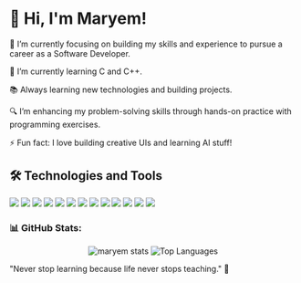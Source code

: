 # 👋 Hi, I'm Maryem!



   🔭 I’m currently focusing on building my skills and experience to pursue a career as a 
    Software Developer.

   🌱 I’m currently learning C and C++.

   📚 Always learning new technologies and building projects.

   🔍 I’m enhancing my problem-solving skills through hands-on practice with programming exercises.

   ⚡ Fun fact: I love building creative UIs and learning AI stuff!


  ## 🛠️ Technologies and Tools
  
<p align="left">
  <img src="https://img.shields.io/badge/C-00599C?style=flat&logo=c&logoColor=white" />
  <img src="https://img.shields.io/badge/Shell-121011?style=flat&logo=gnu-bash&logoColor=white" />
  <img src="https://img.shields.io/badge/HTML-E34F26?style=flat&logo=html5&logoColor=white" />
  <img src="https://img.shields.io/badge/CSS-1572B6?style=flat&logo=css3&logoColor=white" />
  <img src="https://img.shields.io/badge/JavaScript-F7DF1E?style=flat&logo=javascript&logoColor=black" />
  <img src="https://img.shields.io/badge/Git-F05032?style=flat&logo=git&logoColor=white" />
  <img src="https://img.shields.io/badge/GitHub-181717?style=flat&logo=github&logoColor=white" />
   <img src="https://img.shields.io/badge/Python-3776AB?style=flat&logo=python&logoColor=white" />
<img src="https://img.shields.io/badge/Bootstrap-563D7C?style=flat&logo=bootstrap&logoColor=white" />
<img src="https://img.shields.io/badge/Linux-FCC624?style=flat&logo=linux&logoColor=black" />
<img src="https://img.shields.io/badge/Photoshop-31A8FF?style=flat&logo=adobe-photoshop&logoColor=white" />
<img src="https://img.shields.io/badge/Canva-00C4CC?style=flat&logo=canva&logoColor=white" />
<img src="https://img.shields.io/badge/Figma-F24E1E?style=flat&logo=figma&logoColor=white" />
</p>

### 📊 GitHub Stats:
<p align="center">
  <img src="https://github-readme-stats.vercel.app/api?username=louazzanimaryem&show_icons=true&theme=radical" alt="maryem stats" />
  <img src="https://github-readme-stats.vercel.app/api/top-langs/?username=louazzanimaryem&layout=compact&theme=radical" alt="Top Languages" />
</p>








   "Never stop learning because life never stops teaching." 🌟








